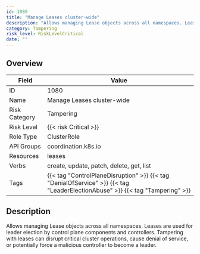 ```yaml
---
id: 1080
title: "Manage Leases cluster-wide"
description: "Allows managing Lease objects across all namespaces. Leases are used for leader election by control plane components and controllers. Tampering with leases can disrupt critical cluster operations, cause denial of service, or potentially force a malicious controller to become a leader."
category: Tampering
risk_level: RiskLevelCritical
date: ""
---
```


## Overview

| Field         | Value                                                                                                                        |
| ------------- | ---------------------------------------------------------------------------------------------------------------------------- |
| ID            | 1080                                                                                                                         |
| Name          | Manage Leases cluster-wide                                                                                                   |
| Risk Category | Tampering                                                                                                                    |
| Risk Level    | {{< risk Critical >}}                                                                                                        |
| Role Type     | ClusterRole                                                                                                                  |
| API Groups    | coordination.k8s.io                                                                                                          |
| Resources     | leases                                                                                                                       |
| Verbs         | create, update, patch, delete, get, list                                                                                     |
| Tags          | {{< tag "ControlPlaneDisruption" >}} {{< tag "DenialOfService" >}} {{< tag "LeaderElectionAbuse" >}} {{< tag "Tampering" >}} |

## Description

Allows managing Lease objects across all namespaces. Leases are used for leader election by control plane components and controllers. Tampering with leases can disrupt critical cluster operations, cause denial of service, or potentially force a malicious controller to become a leader.
